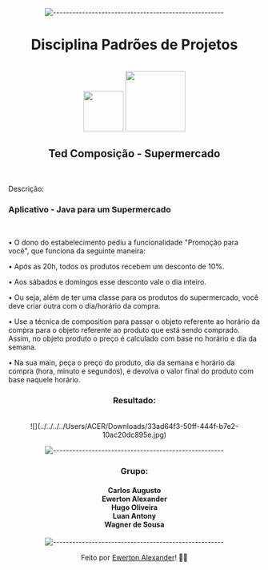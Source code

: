 <div align="center">


![-----------------------------------------------------](https://raw.githubusercontent.com/andreasbm/readme/master/assets/lines/rainbow.png)

 <h1>Disciplina Padrões de Projetos</h1><br><img src="https://www.iesp.edu.br/images/og_imagem.jpg" width=80>

 <img src="https://cdn.freebiesupply.com/logos/thumbs/2x/java-logo.png" width=120>
 

<h2>Ted Composição - Supermercado </h2><br>
</div>

Descrição: <h3>Aplicativo - Java para um Supermercado</h3><br>

• O dono do estabelecimento pediu a funcionalidade "Promoção para você", que funciona da seguinte maneira:

• Após as 20h, todos os produtos recebem um desconto de 10%.

• Aos sábados e domingos esse desconto vale o dia inteiro.

• Ou seja, além de ter uma classe para os produtos do supermercado, você deve criar outra com o dia/horário da compra.

• Use a técnica de composition para passar o objeto referente ao horário da compra para o objeto referente ao produto que está sendo comprado. Assim, no objeto produto o preço é calculado com base no horário e dia da semana.

• Na sua main, peça o preço do produto, dia da semana e horário da compra (hora, minuto e segundos), e devolva o valor final do produto com base naquele horário.

<div align="center">

<h3>Resultado:</h3><br>
![](../../../../Users/ACER/Downloads/33ad64f3-50ff-444f-b7e2-10ac20dc895e.jpg)

![-----------------------------------------------------](https://raw.githubusercontent.com/andreasbm/readme/master/assets/lines/rainbow.png)

<h3>Grupo:</h3>
<h4>Carlos Augusto<br>
Ewerton Alexander<br>
Hugo Oliveira<br>
Luan Antony<br>
Wagner de Sousa</h4>

![-----------------------------------------------------](https://raw.githubusercontent.com/andreasbm/readme/master/assets/lines/rainbow.png)







Feito por <a href="https://www.linkedin.com/in/ewerton-alexander-780869232/" target="_blank">Ewerton Alexander</a>!
<g-emoji class="g-emoji" alias="wave" fallback-src="https://github.githubassets.com/images/icons/emoji/unicode/1f44b.png">👨‍🚀</g-emoji><br>

  </div>
